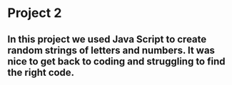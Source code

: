 # Project 2 
## In this project we used Java Script to create random strings of letters and numbers. It was nice to get back to coding and struggling to find the right code. 

